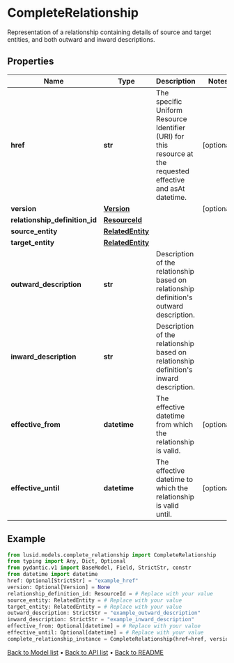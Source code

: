 # CompleteRelationship

Representation of a relationship containing details of source and target entities, and both outward and inward descriptions.
## Properties
Name | Type | Description | Notes
------------ | ------------- | ------------- | -------------
**href** | **str** | The specific Uniform Resource Identifier (URI) for this resource at the requested effective and asAt datetime. | [optional] 
**version** | [**Version**](Version.md) |  | [optional] 
**relationship_definition_id** | [**ResourceId**](ResourceId.md) |  | 
**source_entity** | [**RelatedEntity**](RelatedEntity.md) |  | 
**target_entity** | [**RelatedEntity**](RelatedEntity.md) |  | 
**outward_description** | **str** | Description of the relationship based on relationship definition&#39;s outward description. | 
**inward_description** | **str** | Description of the relationship based on relationship definition&#39;s inward description. | 
**effective_from** | **datetime** | The effective datetime from which the relationship is valid. | [optional] 
**effective_until** | **datetime** | The effective datetime to which the relationship is valid until. | [optional] 
## Example

```python
from lusid.models.complete_relationship import CompleteRelationship
from typing import Any, Dict, Optional
from pydantic.v1 import BaseModel, Field, StrictStr, constr
from datetime import datetime
href: Optional[StrictStr] = "example_href"
version: Optional[Version] = None
relationship_definition_id: ResourceId = # Replace with your value
source_entity: RelatedEntity = # Replace with your value
target_entity: RelatedEntity = # Replace with your value
outward_description: StrictStr = "example_outward_description"
inward_description: StrictStr = "example_inward_description"
effective_from: Optional[datetime] = # Replace with your value
effective_until: Optional[datetime] = # Replace with your value
complete_relationship_instance = CompleteRelationship(href=href, version=version, relationship_definition_id=relationship_definition_id, source_entity=source_entity, target_entity=target_entity, outward_description=outward_description, inward_description=inward_description, effective_from=effective_from, effective_until=effective_until)

```

[Back to Model list](../README.md#documentation-for-models) &#8226; [Back to API list](../README.md#documentation-for-api-endpoints) &#8226; [Back to README](../README.md)

